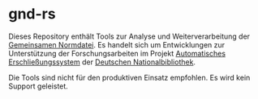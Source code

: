# gnd-rs

Dieses Repository enthält Tools zur Analyse und Weiterverarbeitung der [Gemeinsamen Normdatei](https://gnd.network). Es handelt sich um Entwicklungen zur Unterstützung der Forschungsarbeiten im Projekt [Automatisches Erschließungssystem](https://www.dnb.de/DE/Professionell/ProjekteKooperationen/Projekte/KI/ki_node.html) der [Deutschen Nationalbibliothek](https://www.dnb.de).

Die Tools sind nicht für den produktiven Einsatz empfohlen. Es wird kein Support geleistet.
